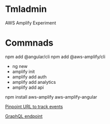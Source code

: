 # Tmladmin

AWS Amplify Experiment

# Commnads

npm add @angular/cli
npm add @aws-amplify/cli

* ng new
* amplify init
* amplify add auth
* amplify add analytics
* amplify add api

npm install aws-amplify aws-amplify-angular

[Pinpoint URL to track events](https://us-west-2.console.aws.amazon.com/pinpoint/home/?region=us-west-2#/apps/56b892a8fc46415daabb66f9c8126f96/analytics/overview)

[GraphQL endpoint](https://zelpj7rajrdudf25blgabc7yye.appsync-api.us-west-2.amazonaws.com/graphql)

